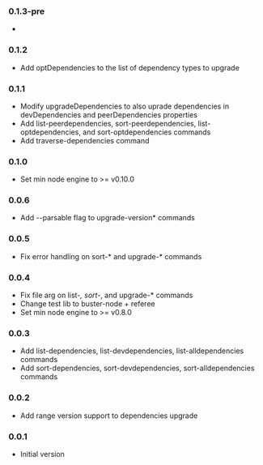### 0.1.3-pre
*

### 0.1.2
* Add optDependencies to the list of dependency types to upgrade

### 0.1.1
* Modify upgradeDependencies to also uprade dependencies in devDependencies and peerDependencies properties
* Add list-peerdependencies, sort-peerdependencies, list-optdependencies, and sort-optdependencies commands
* Add traverse-dependencies command

### 0.1.0
* Set min node engine to >= v0.10.0

### 0.0.6
* Add --parsable flag to upgrade-version* commands

### 0.0.5
* Fix error handling on sort-* and upgrade-* commands

### 0.0.4
* Fix file arg on list-*, sort-*, and upgrade-* commands
* Change test lib to buster-node + referee
* Set min node engine to >= v0.8.0

### 0.0.3
* Add list-dependencies, list-devdependencies, list-alldependencies commands
* Add sort-dependencies, sort-devdependencies, sort-alldependencies commands

### 0.0.2
* Add range version support to dependencies upgrade 

### 0.0.1
* Initial version
